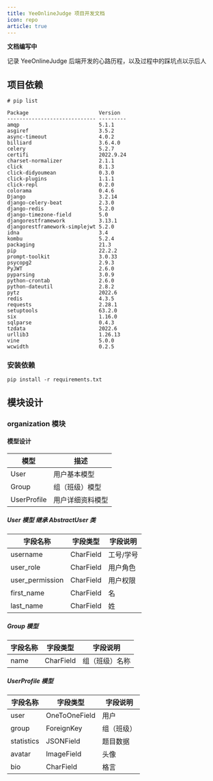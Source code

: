 ```yaml
---
title: YeeOnlineJudge 项目开发文档
icon: repo
article: true
---
```


**文档编写中**

记录 YeeOnlineJudge 后端开发的心路历程，以及过程中的踩坑点以示后人

## 项目依赖

```shell
# pip list

Package                       Version
----------------------------- ---------
amqp                          5.1.1
asgiref                       3.5.2
async-timeout                 4.0.2
billiard                      3.6.4.0
celery                        5.2.7
certifi                       2022.9.24
charset-normalizer            2.1.1
click                         8.1.3
click-didyoumean              0.3.0
click-plugins                 1.1.1
click-repl                    0.2.0
colorama                      0.4.6
Django                        3.2.14
django-celery-beat            2.3.0
django-redis                  5.2.0
django-timezone-field         5.0
djangorestframework           3.13.1
djangorestframework-simplejwt 5.2.0
idna                          3.4
kombu                         5.2.4
packaging                     21.3
pip                           22.2.2
prompt-toolkit                3.0.33
psycopg2                      2.9.3
PyJWT                         2.6.0
pyparsing                     3.0.9
python-crontab                2.6.0
python-dateutil               2.8.2
pytz                          2022.6
redis                         4.3.5
requests                      2.28.1
setuptools                    63.2.0
six                           1.16.0
sqlparse                      0.4.3
tzdata                        2022.6
urllib3                       1.26.13
vine                          5.0.0
wcwidth                       0.2.5
```

### 安装依赖

```shell
pip install -r requirements.txt
```

## 模块设计

### organization 模块

#### 模型设计

| 模型        | 描述             |
| ----------- | ---------------- |
| User        | 用户基本模型     |
| Group       | 组（班级）模型   |
| UserProfile | 用户详细资料模型 |

##### User 模型 *继承 AbstractUser 类*

| 字段名称        | 字段类型      | 字段说明         |
| --------------- | ------------- | ---------------- |
| username        | CharField     | 工号/学号        |
| user_role       | CharField     | 用户角色         |
| user_permission | CharField     | 用户权限         |
| first_name      | CharField     | 名               |
| last_name       | CharField     | 姓               |

##### Group 模型

| 字段名称 | 字段类型   | 字段说明       |
| -------- | --------- | ------------- |
| name     | CharField | 组（班级）名称 |

##### UserProfile 模型

| 字段名称     | 字段类型      | 字段说明   |
| ------------ | ------------- | ---------- |
| user         | OneToOneField | 用户       |
| group        | ForeignKey    | 组（班级） |
| statistics   | JSONField     | 题目数据   |
| avatar       | ImageField    | 头像       |
| bio          | CharField     | 格言       |
